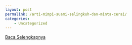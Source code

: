 ```yaml
---
layout: post
permalink: /arti-mimpi-suami-selingkuh-dan-minta-cerai/
categories:
    - Uncategorized
---
```


[Baca Selengkapnya](/07)